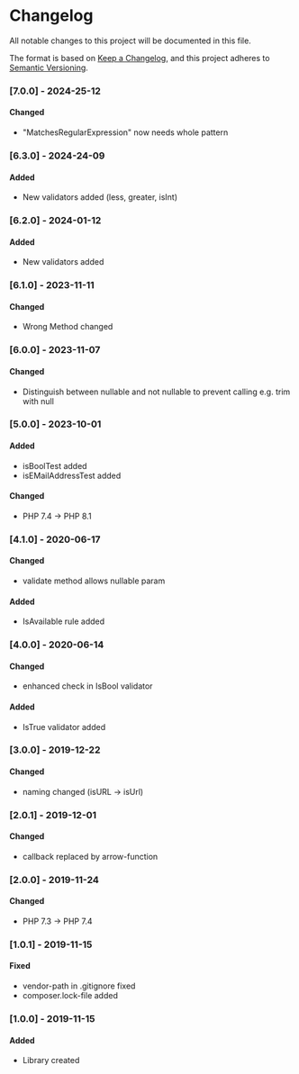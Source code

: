 # Changelog
All notable changes to this project will be documented in this file.

The format is based on [Keep a Changelog](https://keepachangelog.com/en/1.0.0/),
and this project adheres to [Semantic Versioning](https://semver.org/spec/v2.0.0.html).

### [7.0.0] - 2024-25-12
#### Changed 
- "MatchesRegularExpression" now needs whole pattern


### [6.3.0] - 2024-24-09
#### Added
- New validators added (less, greater, isInt)


### [6.2.0] - 2024-01-12
#### Added
- New validators added


### [6.1.0] - 2023-11-11
#### Changed
- Wrong Method changed


### [6.0.0] - 2023-11-07
#### Changed
- Distinguish between nullable and not nullable to prevent calling e.g. trim with null


### [5.0.0] - 2023-10-01
#### Added
- isBoolTest added
- isEMailAddressTest added

#### Changed
- PHP 7.4 -> PHP 8.1


### [4.1.0] - 2020-06-17
#### Changed
- validate method allows nullable param

#### Added
- IsAvailable rule added


### [4.0.0] - 2020-06-14
#### Changed
- enhanced check in IsBool validator

#### Added
- IsTrue validator added


### [3.0.0] - 2019-12-22
#### Changed
- naming changed (isURL -> isUrl)


### [2.0.1] - 2019-12-01
#### Changed
- callback replaced by arrow-function


### [2.0.0] - 2019-11-24
#### Changed
- PHP 7.3 -> PHP 7.4


### [1.0.1] - 2019-11-15
#### Fixed
- vendor-path in .gitignore fixed
- composer.lock-file added


### [1.0.0] - 2019-11-15
#### Added
- Library created
